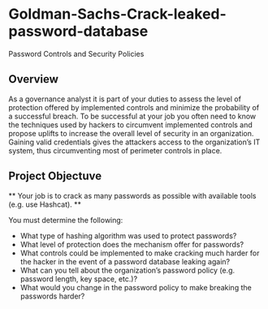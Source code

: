 # Goldman-Sachs-Crack-leaked-password-database
Password Controls and Security Policies

## Overview 

As a governance analyst it is part of your duties to assess the level of protection offered by implemented controls and minimize the probability of a successful breach. To be successful at your job you often need to know the techniques used by hackers to circumvent implemented controls and propose uplifts to increase the overall level of security in an organization. Gaining valid credentials gives the attackers access to the organization’s IT system, thus circumventing most of perimeter controls in place.

## Project Objectuve

** Your job is to crack as many passwords as possible with available tools (e.g. use Hashcat). **

You must determine the following:

* What type of hashing algorithm was used to protect passwords?
* What level of protection does the mechanism offer for passwords?
* What controls could be implemented to make cracking much harder for the hacker in the event of a password database leaking again?
* What can you tell about the organization’s password policy (e.g. password length, key space, etc.)?
* What would you change in the password policy to make breaking the passwords harder? 
